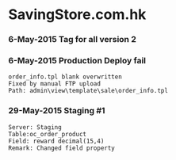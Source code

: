 # SavingStore.com.hk

### 6-May-2015 Tag for all version 2

### 6-May-2015 Production Deploy fail
	order_info.tpl blank overwritten
	Fixed by manual FTP upload
	Path: admin\view\template\sale\order_info.tpl

### 29-May-2015 Staging #1
	Server: Staging
	Table:oc_order_product
	Field: reward decimal(15,4)
	Remark: Changed field property